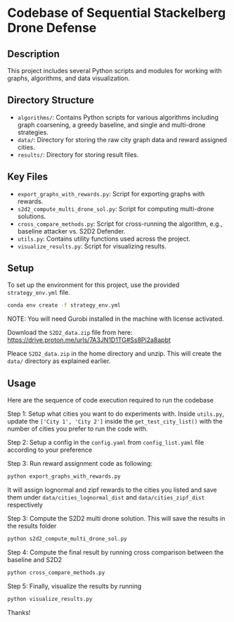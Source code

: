 # Codebase of Sequential Stackelberg Drone Defense

## Description

This project includes several Python scripts and modules for working with graphs, algorithms, and data visualization.

## Directory Structure

- `algorithms/`: Contains Python scripts for various algorithms including graph coarsening, a greedy baseline, and single and multi-drone strategies.
- `data/`: Directory for storing the raw city graph data and reward assigned cities.
- `results/`: Directory for storing result files.

## Key Files

- `export_graphs_with_rewards.py`: Script for exporting graphs with rewards.
- `s2d2_compute_multi_drone_sol.py`: Script for computing multi-drone solutions.
- `cross_compare_methods.py`: Script for cross-running the algorithm, e.g., baseline attacker vs. S2D2 Defender.
- `utils.py`: Contains utility functions used across the project.
- `visualize_results.py`: Script for visualizing results.

## Setup

To set up the environment for this project, use the provided `strategy_env.yml` file.

```sh
conda env create -f strategy_env.yml
```

NOTE: You will need Gurobi installed in the machine with license activated.

Download the `S2D2_data.zip` file from here: https://drive.proton.me/urls/7A3JN1D1TG#Ss8Pi2a8apbt

Pleace `S2D2_data.zip` in the home directory and unzip. This will create the `data/` directory as explained earlier.

## Usage
Here are the sequence of code execution required to run the codebase

Step 1: Setup what cities you want to do experiments with. Inside ``utils.py``, update the ``['City 1', 'City 2']`` inside the ``get_test_city_list()`` with the number of cities you prefer to run the code with.

Step 2: Setup a config in the ``config.yaml`` from ``config_list.yaml`` file according to your preference

Step 3: Run reward assignment code as following:
```sh
python export_graphs_with_rewards.py
```
It will assign lognormal and zipf rewards to the cities you listed and save them under ``data/cities_lognormal_dist`` and ``data/cities_zipf_dist`` respectively

Step 3: Compute the S2D2 multi drone solution. This will save the results in the results folder
```sh
python s2d2_compute_multi_drone_sol.py
```

Step 4: Compute the final result by running cross comparison between the baseline and S2D2
```sh
python cross_compare_methods.py
```

Step 5: Finally, visualize the results by running
```sh
python visualize_results.py
```

Thanks!
